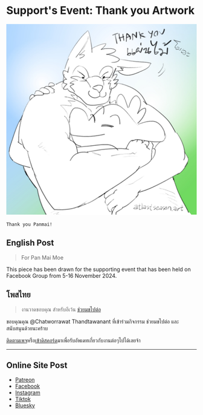 # Support's Event: Thank you Artwork

![Drawing Art, 2024, Krita, Support's Event: Thank you Artwork, Green Dragon and Panmai, The moe seawolf, hugging each other, Thank you Panmai!, งานอาทวาดรูป ขอบคุณแผนไม้โมเอะ ปี 2567 โปรแกรม Krita มังกรเขียวกำลังกอดแผ่นไม้ หมาป่าโมเอะ](thankyou-panmai-moe-text.jpeg)

	Thank you Panmai!

## English Post

> For Pan Mai Moe

This piece has been drawn for the supporting event that has been held on Facebook Group from 5-16 November 2024.

## โพสไทย

> งานวาดขอบคุณ สำหรับอีเว้น [ช่วยมขไปต่อ](https://www.facebook.com/events/570898902113564/?acontext=%7B%22event_action_history%22%3A[%7B%22surface%22%3A%22group%22%7D]%7D)

ขอบคุณคุณ @Chatworrawat Thandtawanant ที่เข้าร่วมกิจกรรม ช่วยมขไปต่อ และสนับสนุนด้วยนะคร้าบ

[ติดตามเพจ](https://www.facebook.com/atlastseason.art/)หรือ[เข้าดิสคอร์ด](https://discord.gg/adZMQ4uDKu )มาเพื่อรับอัพเดทเกี่ยวกับงานต่อๆไปได้เลยจ้า

---

## Online Site Post

- [Patreon](https://www.patreon.com/posts/supports-event-117194101?utm_medium=clipboard_copy&utm_source=copyLink&utm_campaign=postshare_creator&utm_content=join_link)
- [Facebook](https://www.facebook.com/photo.php?fbid=122131192646452244&set=pb.61563567321087.-2207520000&type=3)
- [Instagram](https://www.instagram.com/p/DDYZCyrz53e/)
- [Tiktok](https://www.tiktok.com/@atlastseason.art/photo/7446606553492278536)
- [Bluesky](https://bsky.app/profile/atlastseason.art/post/3lcw74u3erk2k)
